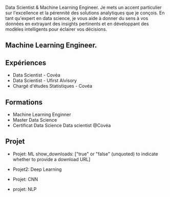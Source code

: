 Data Scientist & Machine Learning Engineer.
Je mets un accent particulier sur l'excellence et la pérennité des solutions analytiques que je conçois. En tant qu'expert en data science, je vous aide à donner du sens à vos données en extrayant des insights pertinents et en développant des modèles intelligents pour éclairer vos décisions.


## Machine Learning Engineer.

## Expériences
- Data Scientist - Covéa
- Data Scientist - Ufirst Alvisory
- Chargé d'études Statistiques - Covéa
## Formations
- Machine Learning Enginner
- Master Data Science
- Certificat Data Science
Data scientist @Covéa
## Projet
- Projet: ML
show_downloads: ["true" or "false" (unquoted) to indicate whether to provide a download URL]

- Projet2: Deep Learning
- Projet: CNN
- projet: NLP
